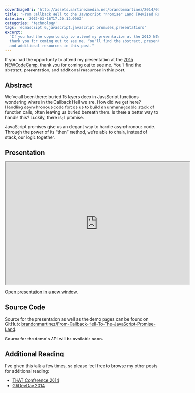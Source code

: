 ```yaml
---
coverImageUri: 'http://assets.martinezmedia.net/brandonmartinez/2014/03/welcometocallbackhell.jpg'
title: 'From Callback Hell to the JavaScript "Promise" Land [Revised Recap]'
datetime: '2015-03-28T17:30:13.000Z'
categories: 'technology'
tags: 'ecmascript 6,javascript,javascript promises,presentations'
excerpt:
  "If you had the opportunity to attend my presentation at the 2015 NEWCodeCamp,
  thank you for coming out to see me. You'll find the abstract, presentation,
  and additional resources in this post."
---
```


If you had the opportunity to attend my presentation at the
[2015 NEWCodeCamp](http://www.newcodecamp.com/), thank you for coming out to see
me. You'll find the abstract, presentation, and additional resources in this
post.

## Abstract

We’ve all been there: buried 15 layers deep in JavaScript functions wondering
where in the Callback Hell we are. How did we get here? Handling asynchronous
code forces us to build an unmanageable stack of function calls, often leaving
us buried beneath them. Is there a better way to handle this? Luckily, there is;
I promise.

JavaScript promises give us an elegant way to handle asynchronous code. Through
the power of its “then” method, we’re able to chain, instead of stack, our logic
together.

## Presentation

<iframe src="http://brandonmartinez.github.io/From-Callback-Hell-To-The-JavaScript-Promise-Land/slides/" height="402" width="604"></iframe>

[Open presentation in a new window.](http://brandonmartinez.github.io/From-Callback-Hell-To-The-JavaScript-Promise-Land/slides/)

## Source Code

Source for the presentation as well as the demo pages can be found on GitHub:
[brandonmartinez/From-Callback-Hell-To-The-JavaScript-Promise-Land](https://github.com/brandonmartinez/From-Callback-Hell-To-The-JavaScript-Promise-Land).

Source for the demo's API will be available soon.

## Additional Reading

I've given this talk a few times, so please feel free to browse my other posts
for additional reading:

- [THAT Conference 2014](https://www.brandonmartinez.com/2014/08/11/that-conference-presentation-recap-from-callback-hell-to-the-javascript-promise-land/ 'THAT Conference Presentation Recap: From Callback Hell to the JavaScript “Promise” Land')
- [GRDevDay 2014](https://www.brandonmartinez.com/2014/03/22/grdevday-presentation-recap-from-callback-hell-to-the-javascript-promise-land/ 'GRDevDay Presentation Recap: From Callback Hell to the JavaScript “Promise” Land')
